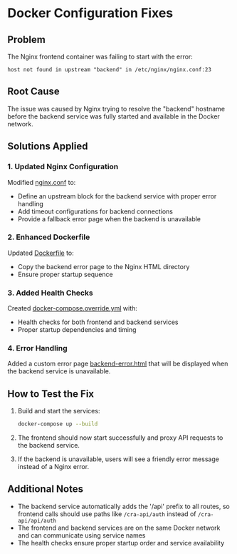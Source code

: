 # Docker Configuration Fixes

## Problem
The Nginx frontend container was failing to start with the error:
```
host not found in upstream "backend" in /etc/nginx/nginx.conf:23
```

## Root Cause
The issue was caused by Nginx trying to resolve the "backend" hostname before the backend service was fully started and available in the Docker network.

## Solutions Applied

### 1. Updated Nginx Configuration
Modified [nginx.conf](file:///d:/Projetos/craweb/cra-frontend/nginx.conf) to:
- Define an upstream block for the backend service with proper error handling
- Add timeout configurations for backend connections
- Provide a fallback error page when the backend is unavailable

### 2. Enhanced Dockerfile
Updated [Dockerfile](file:///d:/Projetos/craweb/cra-frontend/Dockerfile) to:
- Copy the backend error page to the Nginx HTML directory
- Ensure proper startup sequence

### 3. Added Health Checks
Created [docker-compose.override.yml](file:///d:/Projetos/craweb/cra-frontend/docker-compose.override.yml) with:
- Health checks for both frontend and backend services
- Proper startup dependencies and timing

### 4. Error Handling
Added a custom error page [backend-error.html](file:///d:/Projetos/craweb/cra-frontend/src/backend-error.html) that will be displayed when the backend service is unavailable.

## How to Test the Fix
1. Build and start the services:
   ```bash
   docker-compose up --build
   ```

2. The frontend should now start successfully and proxy API requests to the backend service.

3. If the backend is unavailable, users will see a friendly error message instead of a Nginx error.

## Additional Notes
- The backend service automatically adds the '/api' prefix to all routes, so frontend calls should use paths like `/cra-api/auth` instead of `/cra-api/api/auth`
- The frontend and backend services are on the same Docker network and can communicate using service names
- The health checks ensure proper startup order and service availability